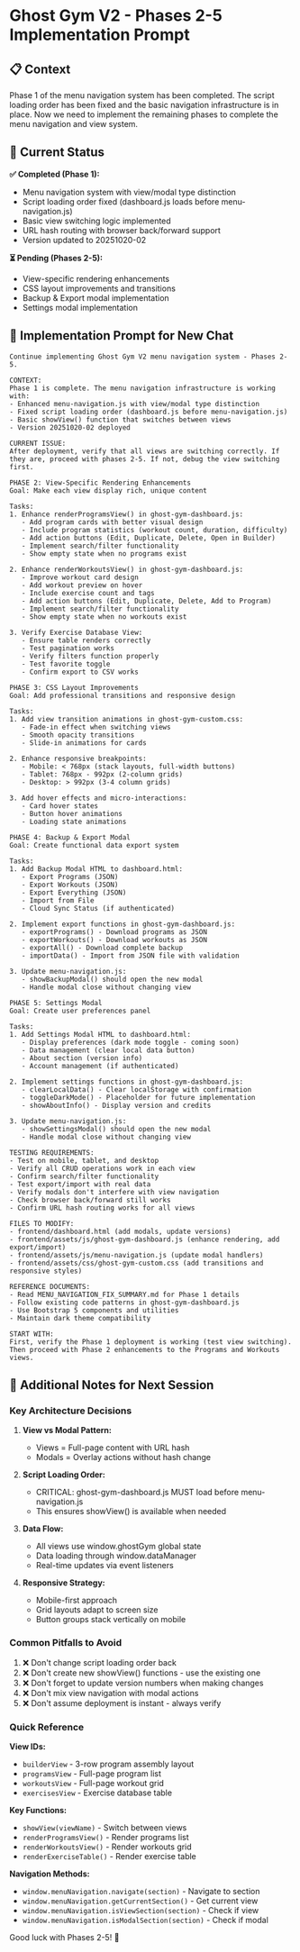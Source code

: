 # Ghost Gym V2 - Phases 2-5 Implementation Prompt

## 📋 Context

Phase 1 of the menu navigation system has been completed. The script loading order has been fixed and the basic navigation infrastructure is in place. Now we need to implement the remaining phases to complete the menu navigation and view system.

## 🎯 Current Status

**✅ Completed (Phase 1):**
- Menu navigation system with view/modal type distinction
- Script loading order fixed (dashboard.js loads before menu-navigation.js)
- Basic view switching logic implemented
- URL hash routing with browser back/forward support
- Version updated to 20251020-02

**⏳ Pending (Phases 2-5):**
- View-specific rendering enhancements
- CSS layout improvements and transitions
- Backup & Export modal implementation
- Settings modal implementation

## 🚀 Implementation Prompt for New Chat

```
Continue implementing Ghost Gym V2 menu navigation system - Phases 2-5.

CONTEXT:
Phase 1 is complete. The menu navigation infrastructure is working with:
- Enhanced menu-navigation.js with view/modal type distinction
- Fixed script loading order (dashboard.js before menu-navigation.js)
- Basic showView() function that switches between views
- Version 20251020-02 deployed

CURRENT ISSUE:
After deployment, verify that all views are switching correctly. If they are, proceed with phases 2-5. If not, debug the view switching first.

PHASE 2: View-Specific Rendering Enhancements
Goal: Make each view display rich, unique content

Tasks:
1. Enhance renderProgramsView() in ghost-gym-dashboard.js:
   - Add program cards with better visual design
   - Include program statistics (workout count, duration, difficulty)
   - Add action buttons (Edit, Duplicate, Delete, Open in Builder)
   - Implement search/filter functionality
   - Show empty state when no programs exist

2. Enhance renderWorkoutsView() in ghost-gym-dashboard.js:
   - Improve workout card design
   - Add workout preview on hover
   - Include exercise count and tags
   - Add action buttons (Edit, Duplicate, Delete, Add to Program)
   - Implement search/filter functionality
   - Show empty state when no workouts exist

3. Verify Exercise Database View:
   - Ensure table renders correctly
   - Test pagination works
   - Verify filters function properly
   - Test favorite toggle
   - Confirm export to CSV works

PHASE 3: CSS Layout Improvements
Goal: Add professional transitions and responsive design

Tasks:
1. Add view transition animations in ghost-gym-custom.css:
   - Fade-in effect when switching views
   - Smooth opacity transitions
   - Slide-in animations for cards

2. Enhance responsive breakpoints:
   - Mobile: < 768px (stack layouts, full-width buttons)
   - Tablet: 768px - 992px (2-column grids)
   - Desktop: > 992px (3-4 column grids)

3. Add hover effects and micro-interactions:
   - Card hover states
   - Button hover animations
   - Loading state animations

PHASE 4: Backup & Export Modal
Goal: Create functional data export system

Tasks:
1. Add Backup Modal HTML to dashboard.html:
   - Export Programs (JSON)
   - Export Workouts (JSON)
   - Export Everything (JSON)
   - Import from File
   - Cloud Sync Status (if authenticated)

2. Implement export functions in ghost-gym-dashboard.js:
   - exportPrograms() - Download programs as JSON
   - exportWorkouts() - Download workouts as JSON
   - exportAll() - Download complete backup
   - importData() - Import from JSON file with validation

3. Update menu-navigation.js:
   - showBackupModal() should open the new modal
   - Handle modal close without changing view

PHASE 5: Settings Modal
Goal: Create user preferences panel

Tasks:
1. Add Settings Modal HTML to dashboard.html:
   - Display preferences (dark mode toggle - coming soon)
   - Data management (clear local data button)
   - About section (version info)
   - Account management (if authenticated)

2. Implement settings functions in ghost-gym-dashboard.js:
   - clearLocalData() - Clear localStorage with confirmation
   - toggleDarkMode() - Placeholder for future implementation
   - showAboutInfo() - Display version and credits

3. Update menu-navigation.js:
   - showSettingsModal() should open the new modal
   - Handle modal close without changing view

TESTING REQUIREMENTS:
- Test on mobile, tablet, and desktop
- Verify all CRUD operations work in each view
- Confirm search/filter functionality
- Test export/import with real data
- Verify modals don't interfere with view navigation
- Check browser back/forward still works
- Confirm URL hash routing works for all views

FILES TO MODIFY:
- frontend/dashboard.html (add modals, update versions)
- frontend/assets/js/ghost-gym-dashboard.js (enhance rendering, add export/import)
- frontend/assets/js/menu-navigation.js (update modal handlers)
- frontend/assets/css/ghost-gym-custom.css (add transitions and responsive styles)

REFERENCE DOCUMENTS:
- Read MENU_NAVIGATION_FIX_SUMMARY.md for Phase 1 details
- Follow existing code patterns in ghost-gym-dashboard.js
- Use Bootstrap 5 components and utilities
- Maintain dark theme compatibility

START WITH:
First, verify the Phase 1 deployment is working (test view switching). Then proceed with Phase 2 enhancements to the Programs and Workouts views.
```

## 📝 Additional Notes for Next Session

### Key Architecture Decisions

1. **View vs Modal Pattern:**
   - Views = Full-page content with URL hash
   - Modals = Overlay actions without hash change

2. **Script Loading Order:**
   - CRITICAL: ghost-gym-dashboard.js MUST load before menu-navigation.js
   - This ensures showView() is available when needed

3. **Data Flow:**
   - All views use window.ghostGym global state
   - Data loading through window.dataManager
   - Real-time updates via event listeners

4. **Responsive Strategy:**
   - Mobile-first approach
   - Grid layouts adapt to screen size
   - Button groups stack vertically on mobile

### Common Pitfalls to Avoid

1. ❌ Don't change script loading order back
2. ❌ Don't create new showView() functions - use the existing one
3. ❌ Don't forget to update version numbers when making changes
4. ❌ Don't mix view navigation with modal actions
5. ❌ Don't assume deployment is instant - always verify

### Quick Reference

**View IDs:**
- `builderView` - 3-row program assembly layout
- `programsView` - Full-page program list
- `workoutsView` - Full-page workout grid
- `exercisesView` - Exercise database table

**Key Functions:**
- `showView(viewName)` - Switch between views
- `renderProgramsView()` - Render programs list
- `renderWorkoutsView()` - Render workouts grid
- `renderExerciseTable()` - Render exercise table

**Navigation Methods:**
- `window.menuNavigation.navigate(section)` - Navigate to section
- `window.menuNavigation.getCurrentSection()` - Get current view
- `window.menuNavigation.isViewSection(section)` - Check if view
- `window.menuNavigation.isModalSection(section)` - Check if modal

Good luck with Phases 2-5! 🚀